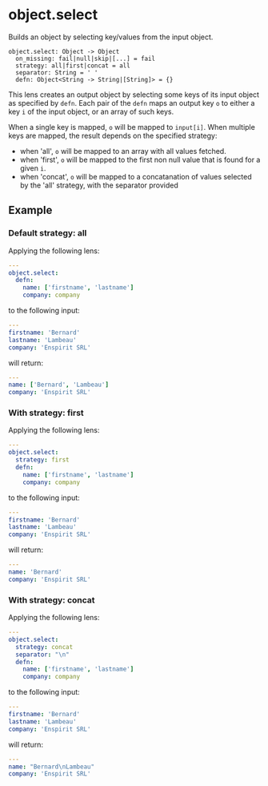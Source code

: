# object.select

Builds an object by selecting key/values from the input
object.

```
object.select: Object -> Object
  on_missing: fail|null|skip|[...] = fail
  strategy: all|first|concat = all
  separator: String = ' '
  defn: Object<String -> String|[String]> = {}
```

This lens creates an output object by selecting some
keys of its input object as specified by `defn`. Each
pair of the `defn` maps an output key `o` to either
a key `i` of the input object, or an array of such keys.

When a single key is mapped, `o` will be mapped to
`input[i]`. When multiple keys are mapped, the result
depends on the specified strategy:
- when 'all', `o` will be mapped to an array with all
  values fetched.
- when 'first', `o` will be mapped to the first non
  null value that is found for a given `i`.
- when 'concat', `o` will be mapped to a concatanation
  of values selected by the 'all' strategy, with the
  separator provided

## Example

### Default strategy: all

Applying the following lens:

```yaml
---
object.select:
  defn:
    name: ['firstname', 'lastname']
    company: company

```

to the following input:

```yaml
---
firstname: 'Bernard'
lastname: 'Lambeau'
company: 'Enspirit SRL'
```

will return:

```yaml
---
name: ['Bernard', 'Lambeau']
company: 'Enspirit SRL'
```

### With strategy: first

Applying the following lens:

```yaml
---
object.select:
  strategy: first
  defn:
    name: ['firstname', 'lastname']
    company: company

```

to the following input:

```yaml
---
firstname: 'Bernard'
lastname: 'Lambeau'
company: 'Enspirit SRL'
```

will return:

```yaml
---
name: 'Bernard'
company: 'Enspirit SRL'
```

### With strategy: concat

Applying the following lens:

```yaml
---
object.select:
  strategy: concat
  separator: "\n"
  defn:
    name: ['firstname', 'lastname']
    company: company

```

to the following input:

```yaml
---
firstname: 'Bernard'
lastname: 'Lambeau'
company: 'Enspirit SRL'
```

will return:

```yaml
---
name: "Bernard\nLambeau"
company: 'Enspirit SRL'
```
